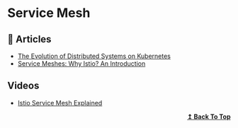# Service Mesh

## 📕 Articles
- [The Evolution of Distributed Systems on Kubernetes](https://www.infoq.com/articles/distributed-systems-kubernetes/)
- [Service Meshes: Why Istio? An Introduction](https://dzone.com/articles/why-istio-intro)

## Videos
- [Istio Service Mesh Explained](https://www.youtube.com/watch?v=6zDrLvpfCK4&list=PLOspHqNVtKACSagAEeIY20NMVLNeQ1ZJx&index=5)

<div align="right">
  <b><a href="#contents">↥ Back To Top</a></b>
</div>